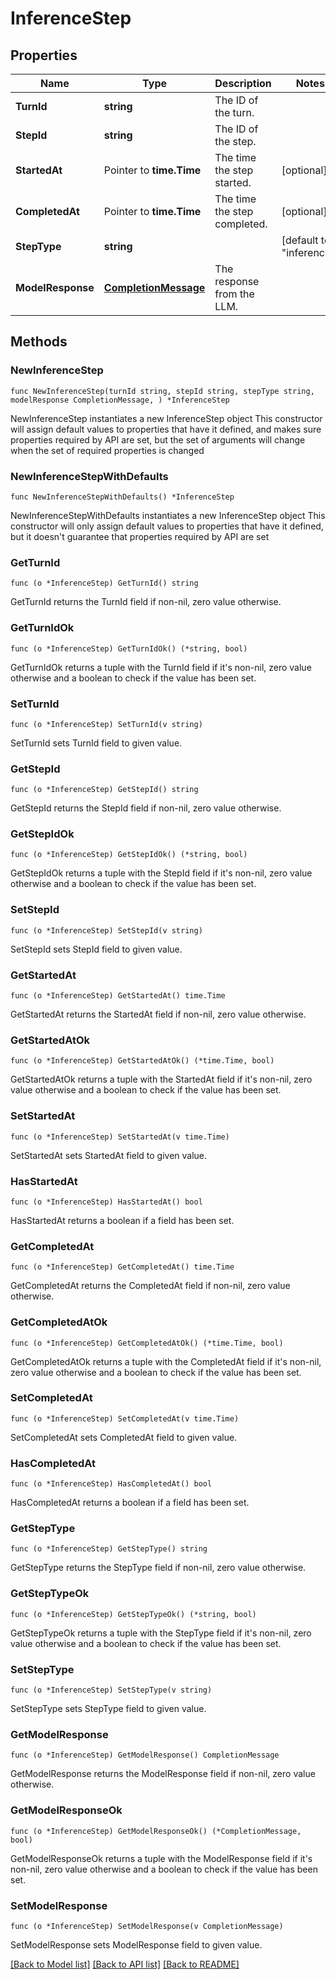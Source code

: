 # InferenceStep

## Properties

Name | Type | Description | Notes
------------ | ------------- | ------------- | -------------
**TurnId** | **string** | The ID of the turn. | 
**StepId** | **string** | The ID of the step. | 
**StartedAt** | Pointer to **time.Time** | The time the step started. | [optional] 
**CompletedAt** | Pointer to **time.Time** | The time the step completed. | [optional] 
**StepType** | **string** |  | [default to "inference"]
**ModelResponse** | [**CompletionMessage**](CompletionMessage.md) | The response from the LLM. | 

## Methods

### NewInferenceStep

`func NewInferenceStep(turnId string, stepId string, stepType string, modelResponse CompletionMessage, ) *InferenceStep`

NewInferenceStep instantiates a new InferenceStep object
This constructor will assign default values to properties that have it defined,
and makes sure properties required by API are set, but the set of arguments
will change when the set of required properties is changed

### NewInferenceStepWithDefaults

`func NewInferenceStepWithDefaults() *InferenceStep`

NewInferenceStepWithDefaults instantiates a new InferenceStep object
This constructor will only assign default values to properties that have it defined,
but it doesn't guarantee that properties required by API are set

### GetTurnId

`func (o *InferenceStep) GetTurnId() string`

GetTurnId returns the TurnId field if non-nil, zero value otherwise.

### GetTurnIdOk

`func (o *InferenceStep) GetTurnIdOk() (*string, bool)`

GetTurnIdOk returns a tuple with the TurnId field if it's non-nil, zero value otherwise
and a boolean to check if the value has been set.

### SetTurnId

`func (o *InferenceStep) SetTurnId(v string)`

SetTurnId sets TurnId field to given value.


### GetStepId

`func (o *InferenceStep) GetStepId() string`

GetStepId returns the StepId field if non-nil, zero value otherwise.

### GetStepIdOk

`func (o *InferenceStep) GetStepIdOk() (*string, bool)`

GetStepIdOk returns a tuple with the StepId field if it's non-nil, zero value otherwise
and a boolean to check if the value has been set.

### SetStepId

`func (o *InferenceStep) SetStepId(v string)`

SetStepId sets StepId field to given value.


### GetStartedAt

`func (o *InferenceStep) GetStartedAt() time.Time`

GetStartedAt returns the StartedAt field if non-nil, zero value otherwise.

### GetStartedAtOk

`func (o *InferenceStep) GetStartedAtOk() (*time.Time, bool)`

GetStartedAtOk returns a tuple with the StartedAt field if it's non-nil, zero value otherwise
and a boolean to check if the value has been set.

### SetStartedAt

`func (o *InferenceStep) SetStartedAt(v time.Time)`

SetStartedAt sets StartedAt field to given value.

### HasStartedAt

`func (o *InferenceStep) HasStartedAt() bool`

HasStartedAt returns a boolean if a field has been set.

### GetCompletedAt

`func (o *InferenceStep) GetCompletedAt() time.Time`

GetCompletedAt returns the CompletedAt field if non-nil, zero value otherwise.

### GetCompletedAtOk

`func (o *InferenceStep) GetCompletedAtOk() (*time.Time, bool)`

GetCompletedAtOk returns a tuple with the CompletedAt field if it's non-nil, zero value otherwise
and a boolean to check if the value has been set.

### SetCompletedAt

`func (o *InferenceStep) SetCompletedAt(v time.Time)`

SetCompletedAt sets CompletedAt field to given value.

### HasCompletedAt

`func (o *InferenceStep) HasCompletedAt() bool`

HasCompletedAt returns a boolean if a field has been set.

### GetStepType

`func (o *InferenceStep) GetStepType() string`

GetStepType returns the StepType field if non-nil, zero value otherwise.

### GetStepTypeOk

`func (o *InferenceStep) GetStepTypeOk() (*string, bool)`

GetStepTypeOk returns a tuple with the StepType field if it's non-nil, zero value otherwise
and a boolean to check if the value has been set.

### SetStepType

`func (o *InferenceStep) SetStepType(v string)`

SetStepType sets StepType field to given value.


### GetModelResponse

`func (o *InferenceStep) GetModelResponse() CompletionMessage`

GetModelResponse returns the ModelResponse field if non-nil, zero value otherwise.

### GetModelResponseOk

`func (o *InferenceStep) GetModelResponseOk() (*CompletionMessage, bool)`

GetModelResponseOk returns a tuple with the ModelResponse field if it's non-nil, zero value otherwise
and a boolean to check if the value has been set.

### SetModelResponse

`func (o *InferenceStep) SetModelResponse(v CompletionMessage)`

SetModelResponse sets ModelResponse field to given value.



[[Back to Model list]](../README.md#documentation-for-models) [[Back to API list]](../README.md#documentation-for-api-endpoints) [[Back to README]](../README.md)


